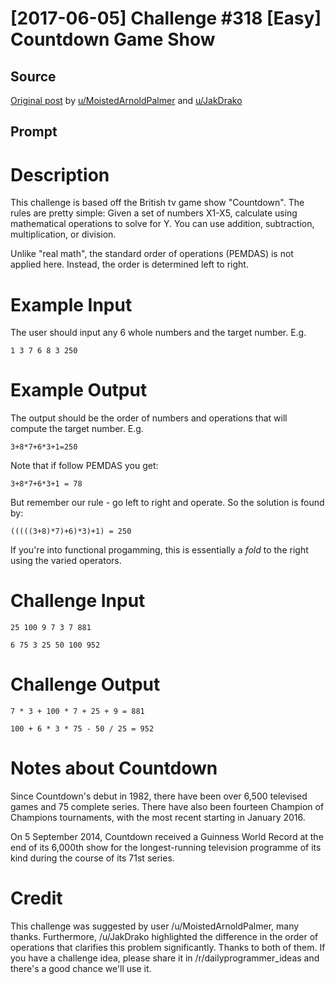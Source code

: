 # [2017-06-05] Challenge #318 [Easy] Countdown Game Show

## Source

[Original post](https://old.reddit.com/r/dailyprogrammer/comments/6fe9cv/20170605_challenge_318_easy_countdown_game_show/) by [u/MoistedArnoldPalmer](https://old.reddit.com/u/MoistedArnoldPalmer) and [u/JakDrako](https://old.reddit.com/u/JakDrako)

## Prompt

# Description

This challenge is based off the British tv game show "Countdown". The rules are pretty simple: Given a set of numbers X1-X5, calculate using mathematical operations to solve for Y. You can use addition, subtraction, multiplication, or division.

Unlike "real math", the standard order of operations (PEMDAS) is not applied here. Instead, the order is determined left to right.

# Example Input

The user should input any 6 whole numbers and the target number. E.g.

    1 3 7 6 8 3 250

# Example Output

The output should be the order of numbers and operations that will compute the target number. E.g.

    3+8*7+6*3+1=250

Note that if follow PEMDAS you get:

	3+8*7+6*3+1 = 78

But remember our rule - go left to right and operate. So the solution is found by:

	(((((3+8)*7)+6)*3)+1) = 250

If you're into functional progamming, this is essentially a *fold* to the right using the varied operators.

# Challenge Input

	25 100 9 7 3 7 881

	6 75 3 25 50 100 952

# Challenge Output

	7 * 3 + 100 * 7 + 25 + 9 = 881

	100 + 6 * 3 * 75 - 50 / 25 = 952

# Notes about Countdown

Since Countdown's debut in 1982, there have been over 6,500 televised games and 75 complete series. There have also been fourteen Champion of Champions tournaments, with the most recent starting in January 2016.

On 5 September 2014, Countdown received a Guinness World Record at the end of its 6,000th show for the longest-running television programme of its kind during the course of its 71st series.

# Credit

This challenge was suggested by user /u/MoistedArnoldPalmer, many thanks. Furthermore, /u/JakDrako highlighted the difference in the order of operations that clarifies this problem significantly. Thanks to both of them. If you have a challenge idea, please share it in /r/dailyprogrammer_ideas and there's a good chance we'll use it.
